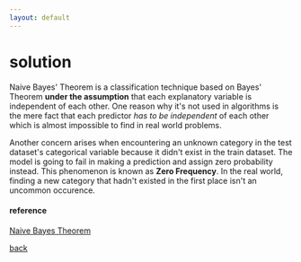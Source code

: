 ```yaml
---
layout: default
---
```


# solution

Naive Bayes' Theorem is a classification technique based on Bayes' Theorem **under the assumption** that each explanatory variable is independent of each other. One reason why it's not used in algorithms is the mere fact that each predictor *has to be independent* of each other which is almost impossible to find in real world problems.

Another concern arises when encountering an unknown category in the test dataset's categorical variable because it didn't exist in the train dataset. The model is going to fail in making a prediction and assign zero probability instead. This phenomenon is known as **Zero Frequency**. In the real world, finding a new category that hadn't existed in the first place isn't an uncommon occurence.

#### reference
[Naive Bayes Theorem](https://www.analyticsvidhya.com/blog/2017/09/naive-bayes-explained/#:~:text=Naive%20Bayes%20Model-,What%20is%20Naive%20Bayes%20algorithm%3F,presence%20of%20any%20other%20feature.)

[back](./challenge.md)
